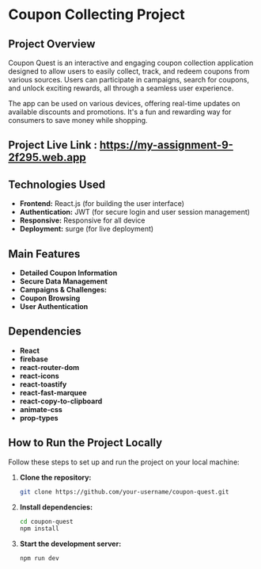# Coupon Collecting Project

## Project Overview
Coupon Quest is an interactive and engaging coupon collection application designed to allow users to easily collect, track, and redeem coupons from various sources. Users can participate in campaigns, search for coupons, and unlock exciting rewards, all through a seamless user experience.

The app can be used on various devices, offering real-time updates on available discounts and promotions. It's a fun and rewarding way for consumers to save money while shopping.

## Project Live Link : https://my-assignment-9-2f295.web.app

## Technologies Used
- **Frontend:** React.js (for building the user interface)
- **Authentication:** JWT (for secure login and user session management)
- **Responsive:** Responsive for all device 
- **Deployment:** surge (for live deployment)

## Main Features
- **Detailed Coupon Information** 
- **Secure Data Management**
- **Campaigns & Challenges:** 
- **Coupon Browsing** 
- **User Authentication** 


## Dependencies
- **React**
- **firebase**
- **react-router-dom**
- **react-icons** 
- **react-toastify**
- **react-fast-marquee**
- **react-copy-to-clipboard**
- **animate-css**
- **prop-types**

## How to Run the Project Locally
Follow these steps to set up and run the project on your local machine:

1. **Clone the repository:**
   ```bash
   git clone https://github.com/your-username/coupon-quest.git
2. **Install dependencies:**
   ```bash
   cd coupon-quest
   npm install
3. **Start the development server:**
   ```bash
   npm run dev